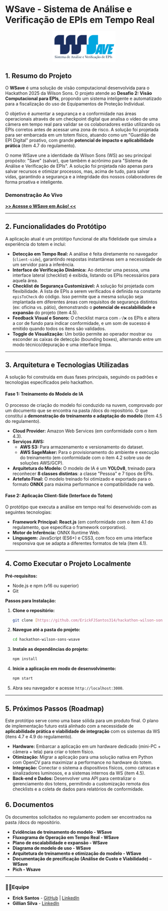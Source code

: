 # WSave - Sistema de Análise e Verificação de EPIs em Tempo Real
<p align="center">
  <img src="docs/wsavelogo.png" alt="Logo WSave" width="200">
</p>

## 1. Resumo do Projeto

O **WSave** é uma solução de visão computacional desenvolvida para o Hackathon 2025 da Wilson Sons. O projeto atende ao **Desafio 2: Visão Computacional para EPIs**, propondo um sistema inteligente e automatizado para a fiscalização do uso de Equipamentos de Proteção Individual.

O objetivo é aumentar a segurança e a conformidade nas áreas operacionais através de um checkpoint digital que analisa o vídeo de uma câmera em tempo real para validar se os colaboradores estão utilizando os EPIs corretos antes de acessar uma zona de risco. A solução foi projetada para ser embarcada em um totem físico, atuando como um "Guardião de EPI Digital" proativo, com grande **potencial de impacto e aplicabilidade prática** (item 4.7 do regulamento).

O nome WSave une a identidade da Wilson Sons (WS) ao seu principal propósito: "Save" (salvar), que também é acrônimo para "Sistema de Análise e Verificação de EPIs". A solução foi projetada não apenas para salvar recursos e otimizar processos, mas, acima de tudo, para salvar vidas, garantindo a segurança e a integridade dos nossos colaboradores de forma proativa e inteligente.

### Demonstração Ao Vivo

**[>> Acesse o WSave em Ação! <<](https://erickfjsantos314.github.io/hackathon-wilson-sons-wsave/)**

---

## 2. Funcionalidades do Protótipo

A aplicação atual é um protótipo funcional de alta fidelidade que simula a experiência do totem e inclui:

* **Detecção em Tempo Real:** A análise é feita diretamente no navegador (`client-side`), garantindo respostas instantâneas sem a necessidade de um servidor para a inferência.
* **Interface de Verificação Dinâmica:** Ao detectar uma pessoa, uma interface lateral (checklist) é exibida, listando os EPIs necessários para aquela área.
* **Checklist de Segurança Customizável:** A solução foi projetada com flexibilidade. A lista de EPIs a serem verificados é definida na constante `episToCheck` do código. Isso permite que a mesma solução seja implantada em diferentes áreas com requisitos de segurança distintos (ex: oficina vs. pátio), demonstrando o **potencial de escalabilidade e expansão** do projeto (item 4.5).
* **Feedback Visual e Sonoro:** O checklist marca com `✅`/`❌` os EPIs e altera a cor de fundo para indicar conformidade, e um som de sucesso é emitido quando todos os itens são validados.
* **Toggle de Visualização:** Um botão permite ao operador mostrar ou esconder as caixas de detecção (bounding boxes), alternando entre um modo técnico/depuração e uma interface limpa.

---

## 3. Arquitetura e Tecnologias Utilizadas

A solução foi construída em duas fases principais, seguindo os padrões e tecnologias especificados pelo hackathon.

#### **Fase 1: Treinamento do Modelo de IA**

O processo de criação do modelo foi conduzido na nuvem, comprovado por um documento que se encontra na pasta /docs do repositório. O que constitui a **demonstração do treinamento e adaptação do modelo** (item 4.5 do regulamento).

* **Cloud Provider:** Amazon Web Services (em conformidade com o item 4.3).
* **Serviços AWS:**
    * **AWS S3:** Para armazenamento e versionamento do dataset.
    * **AWS SageMaker:** Para o provisionamento do ambiente e execução do treinamento (em conformidade com o item 4.2 sobre uso de soluções AWS/GCP).
* **Arquitetura do Modelo:** O modelo de IA é um **YOLOv8**, treinado para reconhecer **8 classes distintas**: a classe "Pessoa" e 7 tipos de EPIs.
* **Artefato Final:** O modelo treinado foi otimizado e exportado para o formato **ONNX** para máxima performance e compatibilidade na web.

#### **Fase 2: Aplicação Client-Side (Interface do Totem)**

O protótipo que executa a análise em tempo real foi desenvolvido com as seguintes tecnologias:

* **Framework Principal:** **React.js** (em conformidade com o item 4.1 do regulamento, que especifica o framework corporativo).
* **Motor de Inferência:** ONNX Runtime Web.
* **Linguagem:** JavaScript (ES6+) e CSS3, com foco em uma interface responsiva que se adapta a diferentes formatos de tela (item 4.1).

---

## 4. Como Executar o Projeto Localmente

**Pré-requisitos:**
* Node.js e npm (v16 ou superior)
* Git

**Passos para Instalação:**

1.  **Clone o repositório:**
    ```bash
    git clone [https://github.com/ErickFJSantos314/hackathon-wilson-sons-wsave.git](https://github.com/ErickFJSantos314/hackathon-wilson-sons-wsave.git)
    ```

2.  **Navegue até a pasta do projeto:**
    ```bash
    cd hackathon-wilson-sons-wsave
    ```

3.  **Instale as dependências do projeto:**
    ```bash
    npm install
    ```

4.  **Inicie a aplicação em modo de desenvolvimento:**
    ```bash
    npm start
    ```

5.  Abra seu navegador e acesse `http://localhost:3000`.

---

## 5. Próximos Passos (Roadmap)

Este protótipo serve como uma base sólida para um produto final. O plano de implementação futuro está alinhado com a necessidade de **aplicabilidade prática e viabilidade de integração** com os sistemas da WS (itens 4.7 e 4.9 do regulamento).

* **Hardware:** Embarcar a aplicação em um hardware dedicado (mini-PC + câmera + tela) para criar o totem físico.
* **Otimização:** Migrar a aplicação para uma solução nativa em Python com OpenCV para maximizar a performance no hardware do totem.
* **Integração:** Conectar o sistema a dispositivos físicos, como catracas e sinalizadores luminosos, e a sistemas internos da WS (item 4.5).
* **Back-end e Dados:** Desenvolver uma API para centralizar o gerenciamento dos totens, permitindo a customização remota dos checklists e a coleta de dados para relatórios de conformidade.

## 6. Documentos

Os documentos solicitados no regulamento podem ser encontrados na pasta /docs do repositório.

* **Evidências de treinamento do modelo - WSave**
* **Fluxograma de Operação em Tempo Real - WSave**
* **Plano de escalabilidade e expansão - WSave**
* **Diagrama de modelo de uso - WSave**
* **Arquitetura de treinamento e otimização do modelo - WSave**
* **Documentação de precificação (Análise de Custo e Viabilidade) – WSave**
* **Pich - Wsave**

---

### 👨‍💻Equipe

* **Erick Santos** - [GitHub](https://github.com/ErickFJSantos314) | [Linkedln](www.linkedin.com/in/erick-francisco-de-jesus-santos-28a756274)
* **Gillian Silva** - [Linkedln](https://www.linkedin.com/in/gillian-silva-contabeis/)
